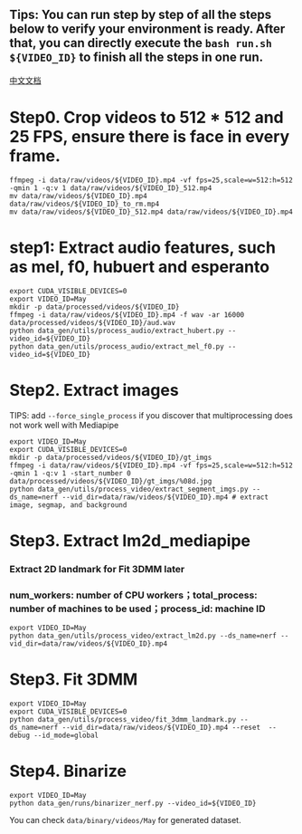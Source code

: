 ## Tips: You can run step by step of all the steps below to verify your environment is ready. After that, you can directly execute the `bash run.sh ${VIDEO_ID}` to finish all the steps in one run.

[中文文档](./guide-zh.md)

# Step0. Crop videos to 512 * 512 and 25 FPS, ensure there is face in every frame.
```
ffmpeg -i data/raw/videos/${VIDEO_ID}.mp4 -vf fps=25,scale=w=512:h=512 -qmin 1 -q:v 1 data/raw/videos/${VIDEO_ID}_512.mp4
mv data/raw/videos/${VIDEO_ID}.mp4 data/raw/videos/${VIDEO_ID}_to_rm.mp4
mv data/raw/videos/${VIDEO_ID}_512.mp4 data/raw/videos/${VIDEO_ID}.mp4
```
# step1: Extract audio features, such as mel, f0, hubuert and esperanto
```
export CUDA_VISIBLE_DEVICES=0
export VIDEO_ID=May
mkdir -p data/processed/videos/${VIDEO_ID}
ffmpeg -i data/raw/videos/${VIDEO_ID}.mp4 -f wav -ar 16000 data/processed/videos/${VIDEO_ID}/aud.wav 
python data_gen/utils/process_audio/extract_hubert.py --video_id=${VIDEO_ID}
python data_gen/utils/process_audio/extract_mel_f0.py --video_id=${VIDEO_ID}
```

# Step2. Extract images
TIPS: add `--force_single_process` if you discover that multiprocessing does not work well with Mediapipe
```
export VIDEO_ID=May
export CUDA_VISIBLE_DEVICES=0
mkdir -p data/processed/videos/${VIDEO_ID}/gt_imgs
ffmpeg -i data/raw/videos/${VIDEO_ID}.mp4 -vf fps=25,scale=w=512:h=512 -qmin 1 -q:v 1 -start_number 0 data/processed/videos/${VIDEO_ID}/gt_imgs/%08d.jpg
python data_gen/utils/process_video/extract_segment_imgs.py --ds_name=nerf --vid_dir=data/raw/videos/${VIDEO_ID}.mp4 # extract image, segmap, and background
```

# Step3. Extract lm2d_mediapipe
### Extract 2D landmark for Fit 3DMM later
### num_workers: number of CPU workers；total_process: number of machines to be used；process_id: machine ID 

```
export VIDEO_ID=May
python data_gen/utils/process_video/extract_lm2d.py --ds_name=nerf --vid_dir=data/raw/videos/${VIDEO_ID}.mp4
```

# Step3. Fit 3DMM
```
export VIDEO_ID=May
export CUDA_VISIBLE_DEVICES=0
python data_gen/utils/process_video/fit_3dmm_landmark.py --ds_name=nerf --vid_dir=data/raw/videos/${VIDEO_ID}.mp4 --reset  --debug --id_mode=global
```

# Step4. Binarize
```
export VIDEO_ID=May
python data_gen/runs/binarizer_nerf.py --video_id=${VIDEO_ID}
```
You can check `data/binary/videos/May` for generated dataset.